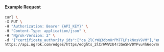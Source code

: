 <!-- Code generated for API Clients. DO NOT EDIT. -->

#### Example Request

```bash
curl \
-X PUT \
-H "Authorization: Bearer {API_KEY}" \
-H "Content-Type: application/json" \
-H "Ngrok-Version: 2" \
-d '{"certificate_authority_ids":["ca_2lCrWQ3dbmHrPhTFLPzkNosV9VM"],"enabled":true}' \
https://api.ngrok.com/edges/https/edghts_2lCrWWVzU4r3GeSHV0YPvu4h6eo/mutual_tls
```
